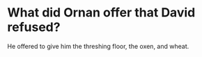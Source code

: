 # What did Ornan offer that David refused?

He offered to give him the threshing floor, the oxen, and wheat.
